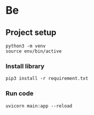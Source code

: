 # Be

## Project setup
```
python3 -m venv
source env/bin/active
```

### Install library
```
pip3 install -r requirement.txt
```

### Run code
```
uvicorn main:app --reload
```

